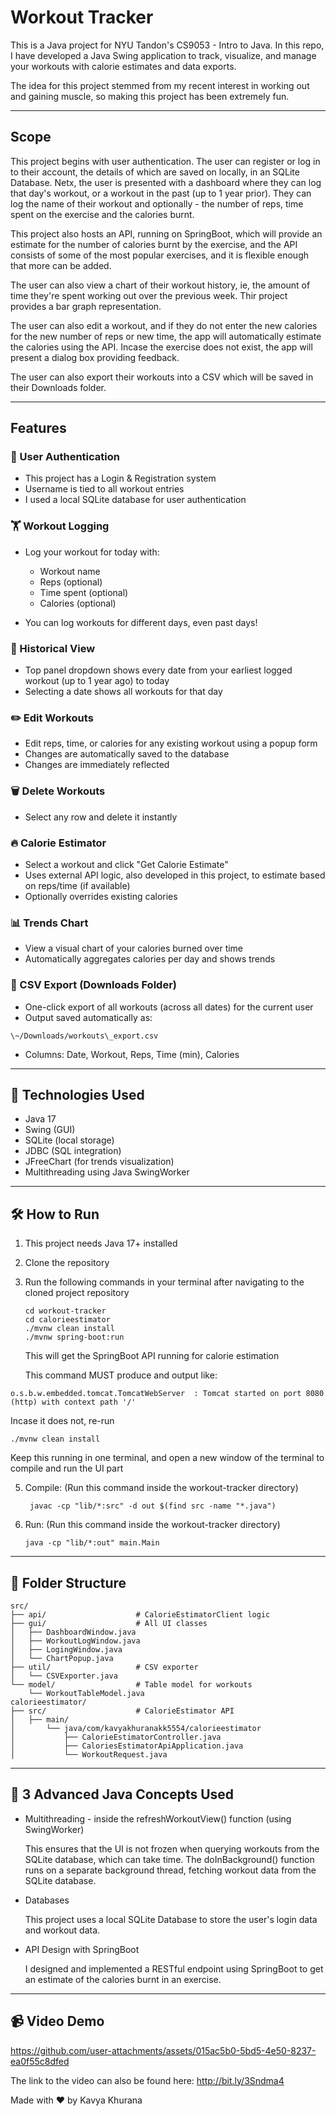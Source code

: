 # Workout Tracker

This is a Java project for NYU Tandon's CS9053 - Intro to Java. In this repo, I have developed a Java Swing application to track, visualize, and manage your workouts with calorie estimates and data exports.

The idea for this project stemmed from my recent interest in working out and gaining muscle, so making this project has been extremely fun.

---

## Scope

This project begins with user authentication. The user can register or log in to their account, the details of which are saved on locally, in an SQLite Database.
Netx, the user is presented with a dashboard where they can log that day's workout, or a workout in the past (up to 1 year prior). They can log the name of their workout and optionally - the number of reps, time spent on the exercise and the calories burnt. 

This project also hosts an API, running on SpringBoot, which will provide an estimate for the number of calories burnt by the exercise, and the API consists of some of the most popular exercises, and it is flexible enough that more can be added.

The user can also view a chart of their workout history, ie, the amount of time they're spent working out over the previous week. Thir project provides a bar graph representation.

The user can also edit a workout, and if they do not enter the new calories for the new number of reps or new time, the app will automatically estimate the calories using the API. Incase the exercise does not exist, the app will present a dialog box providing feedback.

The user can also export their workouts into a CSV which will be saved in their Downloads folder.

---

## Features

### 🔑 User Authentication

* This project has a Login & Registration system
* Username is tied to all workout entries
* I used a local SQLite database for user authentication

### 🏋️ Workout Logging

* Log your workout for today with:

  * Workout name
  * Reps (optional)
  * Time spent (optional)
  * Calories (optional)
    
* You can log workouts for different days, even past days!
  

### 📅 Historical View

* Top panel dropdown shows every date from your earliest logged workout (up to 1 year ago) to today
* Selecting a date shows all workouts for that day

### ✏️ Edit Workouts

* Edit reps, time, or calories for any existing workout using a popup form
* Changes are automatically saved to the database
* Changes are immediately reflected

### 🗑️ Delete Workouts

* Select any row and delete it instantly

### 🔥 Calorie Estimator

* Select a workout and click "Get Calorie Estimate"
* Uses external API logic, also developed in this project, to estimate based on reps/time (if available)
* Optionally overrides existing calories

### 📊 Trends Chart

* View a visual chart of your calories burned over time
* Automatically aggregates calories per day and shows trends

### 📂 CSV Export (Downloads Folder)

* One-click export of all workouts (across all dates) for the current user
* Output saved automatically as:

````
\~/Downloads/workouts\_export.csv
````

* Columns: Date, Workout, Reps, Time (min), Calories

---

## 🧱 Technologies Used

* Java 17
* Swing (GUI)
* SQLite (local storage)
* JDBC (SQL integration)
* JFreeChart (for trends visualization)
* Multithreading using Java SwingWorker

---

## 🛠️ How to Run

1. This project needs Java 17+ installed
2. Clone the repository
3. Run the following commands in your terminal after navigating to the cloned project repository
   ````
   cd workout-tracker
   cd calorieestimator
   ./mvnw clean install
   ./mvnw spring-boot:run
   ````
   This will get the SpringBoot API running for calorie estimation

   This command MUST produce and output like:

 ````
 o.s.b.w.embedded.tomcat.TomcatWebServer  : Tomcat started on port 8080 (http) with context path '/'
 ````

Incase it does not, re-run
   ````
   ./mvnw clean install
   ````



Keep this running in one terminal, and open a new window of the terminal to compile and run the UI part

   
5. Compile:
   (Run this command inside the workout-tracker directory)
   ````
    javac -cp "lib/*:src" -d out $(find src -name "*.java")
   ````

4. Run:
(Run this command inside the workout-tracker directory)
   ````
   java -cp "lib/*:out" main.Main
   ````

---

## 📎 Folder Structure

```
src/
├── api/                    # CalorieEstimatorClient logic
├── gui/                    # All UI classes
│   ├── DashboardWindow.java
│   ├── WorkoutLogWindow.java
│   ├── LogingWindow.java
│   └── ChartPopup.java
├── util/                   # CSV exporter
│   └── CSVExporter.java
└── model/                  # Table model for workouts
    └── WorkoutTableModel.java
calorieestimator/
├── src/                    # CalorieEstimator API               
│   ├── main/
│       └── java/com/kavyakhuranakk5554/calorieestimator
│           ├── CalorieEstimatorController.java
│           ├── CaloriesEstimatorApiApplication.java
│           └── WorkoutRequest.java

```

---

## 🎉 3 Advanced Java Concepts Used

* Multithreading - inside the refreshWorkoutView() function (using SwingWorker)
  
    This ensures that the UI is not frozen when querying workouts from the SQLite database, which can take time.
    The doInBackground() function runs on a separate background thread, fetching workout data from the SQLite database.

  
* Databases

    This project uses a local SQLite Database to store the user's login data and workout data.

 
* API Design with SpringBoot

   I designed and implemented a RESTful endpoint using SpringBoot to get an estimate of the calories burnt in an exercise. 
---

## 📹 Video Demo




https://github.com/user-attachments/assets/015ac5b0-5bd5-4e50-8237-ea0f55c8dfed



The link to the video can also be found here: http://bit.ly/3Sndma4



Made with ❤️ by Kavya Khurana 


